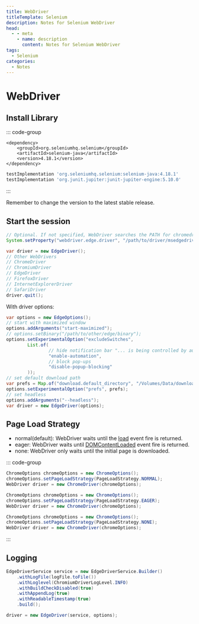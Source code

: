```yaml
---
title: WebDriver
titleTemplate: Selenium
description: Notes for Selenium WebDriver
head:
  - - meta
    - name: description
      content: Notes for Selenium WebDriver
tags:
  - Selenium
categories:
  - Notes
---
```


# WebDriver <Badge type="tip" text="Selenium" /><Badge type="warning" text="Notes" />

## Install Library

::: code-group

```maven
<dependency>
    <groupId>org.seleniumhq.selenium</groupId>
    <artifactId>selenium-java</artifactId>
    <version>4.18.1</version>
</dependency>
```

```gradle
testImplementation 'org.seleniumhq.selenium:selenium-java:4.18.1'
testImplementation 'org.junit.jupiter:junit-jupiter-engine:5.10.0'
```

:::

Remember to change the version to the latest stable release.

## Start the session

```java
// Optional. If not specified, WebDriver searches the PATH for chromedriver.
System.setProperty("webdriver.edge.driver", "/path/to/driver/msedgedriver");

var driver = new EdgeDriver();
// Other WebDrivers
// ChromeDriver
// ChromiumDriver
// EdgeDriver
// FirefoxDriver
// InternetExplorerDriver
// SafariDriver
driver.quit();
```

With driver options:

```java
var options = new EdgeOptions();
// start with maximized window
options.addArguments("start-maximized");
// options.setBinary("/path/to/other/edge/binary");
options.setExperimentalOption("excludeSwitches",
        List.of(
                // hide notification bar "... is being controlled by automated test software"
                "enable-automation",
                // block pop-ups
                "disable-popup-blocking"
        ));
// set default download path
var prefs = Map.of("download.default_directory", "/Volumes/Data/download");
options.setExperimentalOption("prefs", prefs);
// set headless
options.addArguments("--headless");
var driver = new EdgeDriver(options);
```

## Page Load Strategy

- normal(default): WebDriver waits until the [load](https://developer.mozilla.org/en-US/docs/Web/API/Window/load_event)
  event fire is returned.
- eager: WebDriver waits until [DOMContentLoaded](https://developer.mozilla.org/en-US/docs/Web/API/Document/DOMContentLoaded_event)
  event fire is returned.
- none: WebDriver only waits until the initial page is downloaded.

::: code-group

```java [normal(default)]
ChromeOptions chromeOptions = new ChromeOptions();
chromeOptions.setPageLoadStrategy(PageLoadStrategy.NORMAL);
WebDriver driver = new ChromeDriver(chromeOptions);
```

```java [eager]
ChromeOptions chromeOptions = new ChromeOptions();
chromeOptions.setPageLoadStrategy(PageLoadStrategy.EAGER);
WebDriver driver = new ChromeDriver(chromeOptions);
```

```java [none]
ChromeOptions chromeOptions = new ChromeOptions();
chromeOptions.setPageLoadStrategy(PageLoadStrategy.NONE);
WebDriver driver = new ChromeDriver(chromeOptions);
```

:::

## Logging

```java
EdgeDriverService service = new EdgeDriverService.Builder()
    .withLogFile(logFile.toFile())
    .withLoglevel(ChromiumDriverLogLevel.INFO)
    .withBuildCheckDisabled(true)
    .withAppendLog(true)
    .withReadableTimestamp(true)
    .build();

driver = new EdgeDriver(service, options);
```
